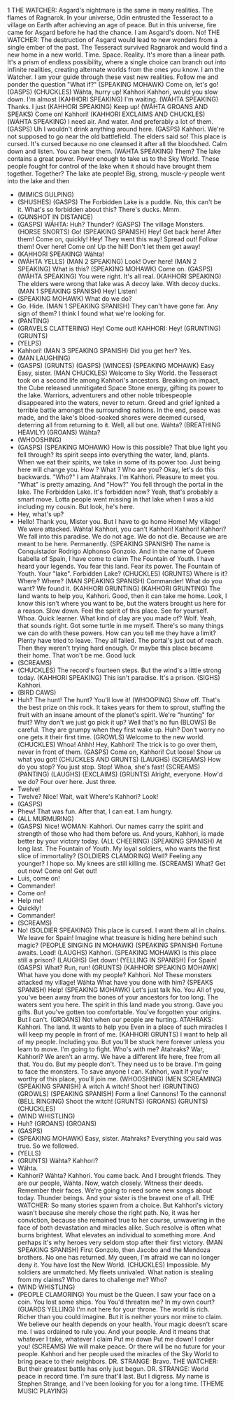 ﻿1
THE WATCHER: Asgard's nightmare
is the same in many realities.
The flames of Ragnarok.
In your universe, Odin
entrusted the Tesseract
to a village on Earth after
achieving an age of peace.
But in this universe, fire came for
Asgard before he had the chance.
I am Asgard's doom.
No!
THE WATCHER: The destruction
of Asgard would lead to
new wonders from a
single ember of the past.
The Tesseract survived Ragnarok
and would find a new home
in a new world.
Time.
Space.
Reality.
It's more than a linear path.
It's a prism of endless possibility,
where a single choice can
branch out into infinite realities,
creating alternate worlds
from the ones you know.
I am the Watcher.
I am your guide through
these vast new realities.
Follow me and ponder the question
"What if?"
(SPEAKING MOHAWK) Come on, let's go!
(GASPS)
(CHUCKLES)
Wáhta, hurry up!
Kahhori
Kahhori, would you slow down.
I'm almost
(KAHHORI SPEAKING) I'm waiting.
(WÁHTA SPEAKING) Thanks. I just
(KAHHORI SPEAKING) Keep up!
(WÁHTA GROANS AND SPEAKS) Come on!
Kahhori!
(KAHHORI EXCLAIMS AND CHUCKLES)
(WÁHTA SPEAKING)
I need air.
And water.
And preferably a lot of them.
(GASPS) Uh
I wouldn't drink anything around here.
(GASPS)
Kahhori.
We're not supposed to go
near the old battlefield.
The elders said so!
This place is cursed.
It's cursed because no one cleansed it
after all the bloodshed.
Calm down and listen.
You can hear them.
(WÁHTA SPEAKING) Them?
The lake contains a great power.
Power enough to take us to the Sky World.
These people fought
for control of the lake
when it should have
brought them together.
Together?
The lake ate people!
Big, strong, muscle-y people
went into the lake and then
- (MIMICS GULPING)
- (SHUSHES)
(GASPS)
The Forbidden Lake
is a puddle.
No, this can't be it.
What's so forbidden about this?
There's ducks.
Mmm.
- (GUNSHOT IN DISTANCE)
- (GASPS)
WÁHTA: Huh?
Thunder?
(GASPS)
The village
Monsters.
(HORSE SNORTS)
Go!
(SPEAKING SPANISH) Hey! Get back here!
After them!
Come on, quickly!
Hey! They went this way!
Spread out!
Follow them!
Over here! Come on!
Up the hill!
Don't let them get away!
- (KAHHORI SPEAKING) Wáhta!
- (WÁHTA YELLS)
(MAN 2 SPEAKING) Look! Over here!
(MAN 2 SPEAKING) What is this?
(SPEAKING MOHAWK) Come on.
(GASPS)
(WÁHTA SPEAKING) You were right.
It's all real.
(KAHHORI SPEAKING)
The elders were wrong
that lake was
A decoy lake.
With decoy ducks.
(MAN 1 SPEAKING SPANISH) Hey! Listen!
- (SPEAKING MOHAWK) What do we do?
- Go. Hide.
(MAN 1 SPEAKING SPANISH)
They can't have gone far.
Any sign of them?
I think I found what we're looking for.
- (PANTING)
- (GRAVELS CLATTERING)
Hey! Come out!
KAHHORI: Hey!
(GRUNTING)
(GRUNTS)
- (YELPS)
- Kahhori!
(MAN 3 SPEAKING SPANISH) Did you get her?
Yes.
- (MAN LAUGHING)
- (GASPS)
(GRUNTS)
(GASPS)
(WINCES)
(SPEAKING MOHAWK) Easy
Easy, sister.
(MAN CHUCKLES)
Welcome to Sky World.
the Tesseract took on a second life
among Kahhori's ancestors.
Breaking on impact,
the Cube released unmitigated
Space Stone energy,
gifting its power to the lake.
Warriors, adventurers
and other noble tribespeople
disappeared into the waters,
never to return.
Greed and grief
ignited a terrible battle
amongst the surrounding nations.
In the end, peace was made,
and the lake's blood-soaked shores
were deemed cursed,
deterring all from returning to it.
Well, all but one.
Wáhta?
(BREATHING HEAVILY)
(GROANS)
Wáhta?
- (WHOOSHING)
- (GASPS)
(SPEAKING MOHAWK) How is this possible?
That blue light you fell through?
Its spirit seeps into everything
the water, land, plants.
When we eat their spirits,
we take in some of its power too.
Just being here will change you.
How ? What ?
Who are you?
Okay, let's do this backwards.
"Who?" I am Atahraks.
I'm Kahhori.
Pleasure to meet you.
"What" is pretty amazing.
And "How?"
You fell through the portal in the lake.
The Forbidden Lake.
It's forbidden now?
Yeah, that's probably a smart move.
Lotta people went missing
in that lake when I was a kid
including my cousin.
But look, he's here.
- Hey, what's up?
- Hello!
Thank you, Mister you.
But I have to go home
Home! My village! We were attacked.
Wáhta!
Kahhori, you can't
Kahhori!
Kahhori!
Kahhori?
We fall into this paradise.
We do not age. We do not die.
Because we are meant to be here.
Permanently.
(SPEAKING SPANISH)
The name is Conquistador
Rodrigo Alphonso Gonzolo.
And in the name of
Queen Isabella of Spain,
I have come to claim
The Fountain of Youth.
I have heard your legends.
You fear this land.
Fear its power.
The Fountain of Youth.
Your "lake".
Forbidden Lake?
(CHUCKLES)
(GRUNTS)
Where is it?
Where?
Where?
(MAN SPEAKING SPANISH) Commander!
What do you want?
We found it.
(KAHHORI GRUNTING)
(KAHHORI GRUNTING)
The land wants to help you, Kahhori.
Good, then it can take me home.
Look, I know this isn't
where you want to be,
but the waters brought us here
for a reason. Slow down.
Feel the spirit of this place.
See for yourself.
Whoa. Quick learner.
What kind of clay are you made of?
Wolf.
Yeah, that sounds right.
Got some turtle in me myself.
There's so many things
we can do with these powers.
How can you tell me they have a limit?
Plenty have tried to leave.
They all failed.
The portal's just out of reach.
Then they weren't trying hard enough.
Or maybe this place
became their home.
That won't be me.
Good luck
- (SCREAMS)
- (CHUCKLES)
The record's fourteen steps.
But the wind's a little strong today.
(KAHHORI SPEAKING) This isn't paradise.
It's a prison.
(SIGHS) Kahhori.
- (BIRD CAWS)
- Huh?
The hunt!
The hunt?
You'll love it!
(WHOOPING)
Show off.
That's the best prize on this rock.
It takes years for them to sprout,
stuffing the fruit with an insane
amount of the planet's spirit.
We're "hunting" for fruit?
Why don't we just go pick it up?
Well that's no fun
(BLOWS)
Be careful.
They are grumpy when they first wake up.
Huh?
Don't worry no one
gets it their first time.
(GROWLS)
Welcome to the new world.
(CHUCKLES)
Whoa! Ahhh!
Hey, Kahhori!
The trick is to go over them,
never in front of them.
(GASPS)
Come on, Kahhori!
Cut loose! Show us what you got!
(CHUCKLES AND GRUNTS)
(LAUGHS)
(SCREAMS)
How do you stop?
You just stop.
Stop!
Whoa, she's fast!
(SCREAMS)
(PANTING)
(LAUGHS)
(EXCLAIMS)
(GRUNTS)
Alright, everyone.
How'd we do?
Four over here.
Just three.
- Twelve!
- Twelve?
Nice!
Wait, wait Where's Kahhori?
Look!
- (GASPS)
- Phew!
That was fun.
After that, I can eat.
I am hungry.
- (ALL MURMURING)
- (GASPS)
Nice!
WOMAN: Kahhori.
Our names carry the spirit and strength
of those who had them before us.
And yours, Kahhori, is made better
by your victory today.
(ALL CHEERING)
(SPEAKING SPANISH) At long last.
The Fountain of Youth.
My loyal soldiers,
who wants the first
slice of immortality?
(SOLDIERS CLAMORING)
Well?
Feeling any younger?
I hope so.
My knees are still killing me.
(SCREAMS)
What?
Get out now!
Come on! Get out!
- Luis, come on!
- Commander!
- Come on!
- Help me!
- Quickly!
- Commander!
- (SCREAMS)
- No!
(SOLDIER SPEAKING) This place is cursed.
I want them all in chains.
We leave for Spain!
Imagine what treasure is hiding
here behind such magic?
(PEOPLE SINGING IN MOHAWK)
(SPEAKING SPANISH) Fortune awaits. Load!
(LAUGHS) Kahhori.
(SPEAKING MOHAWK)
Is this place still a prison?
(LAUGHS)
Get down!
(YELLING IN SPANISH) For Spain!
(GASPS)
What?
Run, run!
(GRUNTS)
(KAHHORI SPEAKING MOHAWK)
What have you done with my people?
Kahhori.
No! These monsters attacked my village!
Wáhta
What have you done with him?
(SPEAKS SPANISH) Help!
(SPEAKING MOHAWK) Let's just talk
No. You All of you,
you've been away from the bones
of your ancestors for too long.
The waters sent you here.
The spirit in this land made
you strong. Gave you gifts.
But you've gotten too comfortable.
You've forgotten your origins.
But I can't.
(GROANS)
Not when our people are hurting.
ATAHRAKS: Kahhori.
The land.
It wants to help you
Even in a place of such miracles
I will keep my people in front of me.
(KAHHORI GRUNTS)
I want to help all of my people.
Including you.
But you'll be stuck here forever
unless you learn to move.
I'm going to fight.
Who's with me?
Atahraks?
War, Kahhori?
We aren't an army.
We have a different life here,
free from all that.
You do.
But my people don't.
They need us to be brave.
I'm going to face the monsters.
To save anyone I can.
Kahhori, wait
If you're worthy of this place,
you'll join me.
(WHOOSHING)
(MEN SCREAMING)
(SPEAKING SPANISH) A witch
A witch! Shoot her!
(GRUNTING)
(GROWLS)
(SPEAKING SPANISH) Form a line!
Cannons! To the cannons!
(BELL RINGING)
Shoot the witch!
(GRUNTS)
(GROANS)
(GRUNTS)
(CHUCKLES)
- (WIND WHISTLING)
- Huh?
(GROANS)
(GROANS)
- (GASPS)
- (SPEAKING MOHAWK) Easy, sister.
Atahraks?
Everything you said was true.
So we followed.
- (YELLS)
- (GRUNTS)
Wáhta?
Kahhori?
- Wáhta.
- Kahhori?
Wáhta?
Kahhori.
You came back.
And I brought friends.
They are our people, Wáhta.
Now, watch closely.
Witness their deeds.
Remember their faces.
We're going to need some
new songs about today.
Thunder beings.
And your sister is
the bravest one of all.
THE WATCHER: So many
stories spawn from a choice.
But Kahhori's victory wasn't because
she merely chose the right path.
No, it was her conviction, because
she remained true to her course,
unwavering in the face of both
devastation and miracles alike.
Such resolve is often
what burns brightest.
What elevates an individual
to something more.
And perhaps it's why heroes very seldom
stop after their first victory.
(MAN SPEAKING SPANISH) First Gonzolo,
then Jacobo and the Mendoza brothers.
No one has returned.
My queen, I'm afraid we
can no longer deny it.
You have lost the New World.
(CHUCKLES)
Impossible. My soldiers are unmatched.
My fleets unrivaled.
What nation is stealing from my claims?
Who dares to challenge me?
Who?
- (WIND WHISTLING)
- (PEOPLE CLAMORING)
You must be the Queen.
I saw your face on a coin.
You lost some ships.
You
You'd threaten me?
In my own court?
(GUARDS YELLING)
I'm not here for your throne.
The world is rich.
Richer than you could imagine.
But it is neither yours
nor mine to claim.
We believe our health
depends on your health.
Your magic doesn't scare me.
I was ordained to rule you.
And your people.
And it means that whatever I take,
whatever I claim
Put me down
Put me down! I order you!
(SCREAMS)
We will make peace.
Or there will be no future
for your people.
Kahhori and her people used the miracles
of the Sky World to bring
peace to their neighbors.
DR. STRANGE: Bravo.
THE WATCHER: But their greatest
battle has only just begun.
DR. STRANGE: World peace in
record time. I'm sure that'll last.
But I digress.
My name is Stephen Strange,
and I've been looking for you
for a long time.
(THEME MUSIC PLAYING)